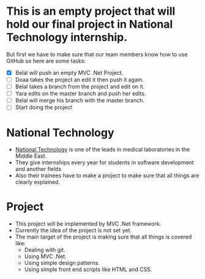 # This is an empty project that will hold our final project in National Technology internship.
 But first we have to make sure that our team members know how to use GitHub so here are some tasks:
 
  - [x] Belal will push an empty MVC .Net Project.
  - [ ] Doaa takes the project an edit it then push it again.
  - [ ] Belal takes a branch from the project and edit on it.
  - [ ] Yara edits on the master branch and push her edits.
  - [ ] Belal will merge his branch with the master branch.
  - [ ] Start doing the project

# National Technology

- [National Technology](http://nt-me.com) is one of the leads in medical laboratories in the Middle East.
- They give internships every year for students in software development and another fields
- Also their trainees have to make a project to make sure that all things are clearly explained.

# Project

- This project will be implemented by MVC .Net framework.
- Currently the idea of the project is not set yet.
- The main target of the project is making sure that all things is covered like:
	- Dealing with git.
	- Using MVC .Net.
	- Using simple design patterns.
	- Using simple front end scripts like HTML and CSS.


